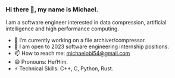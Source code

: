 ### Hi there 👋, my name is Michael.
I am a software engineer interested in data compression, artificial intelligence and high performance computing.

- 🔭 I’m currently working on a file archiver/compressor.
- 🌱 I am open to 2023 software engineering internship positions.
- 📫 How to reach me: michaelobi54@gmail.com
- 😄 Pronouns: He/Him.
- ⚡ Technical Skills: C++, C, Python, Rust.

